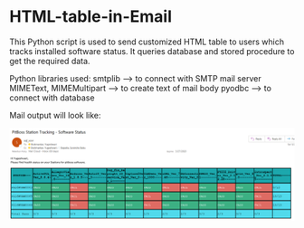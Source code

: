 # HTML-table-in-Email
This Python script is used to send customized HTML table to users which tracks installed software status. It queries database and stored procedure to get the required data.

Python libraries used:
smtplib --> to connect with SMTP mail server
MIMEText, MIMEMultipart --> to create text of mail body
pyodbc --> to connect with database

Mail output will look like:

![](mail_sample.PNG)
